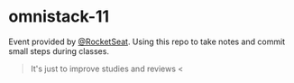 # omnistack-11

Event provided by [@RocketSeat](https://rocketseat.com.br/).
Using this repo to take notes and commit small steps during classes. <br />

> It's just to improve studies and reviews <
